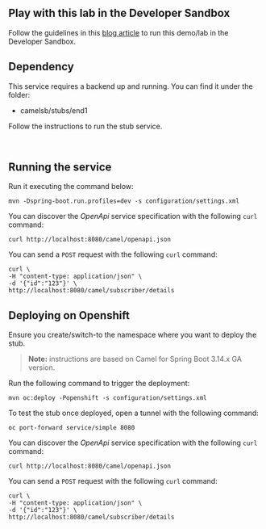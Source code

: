## Play with this lab in the Developer Sandbox

Follow the guidelines in this [blog article](https://developers.redhat.com/articles/2023/02/10/how-run-camel-spring-boot-red-hat-developer-sandbox) to run this demo/lab in the Developer Sandbox.


## Dependency
This service requires a backend up and running. You can find it under the folder:
 - camelsb/stubs/end1

Follow the instructions to run the stub service.

</br>

## Running the service

Run it executing the command below:

```
mvn -Dspring-boot.run.profiles=dev -s configuration/settings.xml
```

You can discover the *OpenApi* service specification with the following `curl` command:

```
curl http://localhost:8080/camel/openapi.json
```

You can send a `POST` request with the following `curl` command:

```
curl \
-H "content-type: application/json" \
-d '{"id":"123"}' \
http://localhost:8080/camel/subscriber/details
```

## Deploying on Openshift

Ensure you create/switch-to the namespace where you want to deploy the stub.

> **Note:** instructions are based on Camel for Spring Boot 3.14.x GA version.

Run the following command to trigger the deployment:
```
mvn oc:deploy -Popenshift -s configuration/settings.xml
```

To test the stub once deployed, open a tunnel with the following command:
```
oc port-forward service/simple 8080
```

You can discover the *OpenApi* service specification with the following `curl` command:

```
curl http://localhost:8080/camel/openapi.json
```

You can send a `POST` request with the following `curl` command:

```
curl \
-H "content-type: application/json" \
-d '{"id":"123"}' \
http://localhost:8080/camel/subscriber/details
```